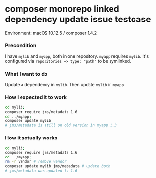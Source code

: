 # composer monorepo linked dependency update issue testcase

Environment: macOS 10.12.5 / composer 1.4.2

### Precondition
I have `mylib` and `myapp`, both in one repository. `myapp` requires `mylib`. It's configured via `repositories => type: "path"` to be symlinked.

### What I want to do
Update a dependency in `mylib`. Then update `mylib` in `myapp`

### How I expected it to work
```sh
cd mylib;
composer require jms/metadata 1.6
cd ../myapp;
composer update mylib
# jms/metadata is still on old version in myapp 1.3
```

### How it actually works
```sh
cd mylib;
composer require jms/metadata 1.6
cd ../myapp;
rm -r vendor # remove vendor
composer update mylib jms/metadata # update both
# jms/metadata was updated to 1.6
```
